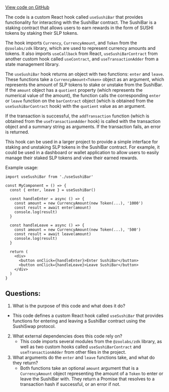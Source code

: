 [View code on GitHub](zoo-labs/zoo/blob/master/core/src/hooks/useSushiBar.ts)

The code is a custom React hook called `useSushiBar` that provides functionality for interacting with the SushiBar contract. The SushiBar is a staking contract that allows users to earn rewards in the form of SUSHI tokens by staking their SLP tokens. 

The hook imports `Currency`, `CurrencyAmount`, and `Token` from the `@zoolabs/zdk` library, which are used to represent currency amounts and tokens. It also imports `useCallback` from React, `useSushiBarContract` from another custom hook called `useContract`, and `useTransactionAdder` from a state management library.

The `useSushiBar` hook returns an object with two functions: `enter` and `leave`. These functions take a `CurrencyAmount<Token>` object as an argument, which represents the amount of SLP tokens to stake or unstake from the SushiBar. If the `amount` object has a `quotient` property (which represents the numerical value of the amount), the function calls the corresponding `enter` or `leave` function on the `barContract` object (which is obtained from the `useSushiBarContract` hook) with the `quotient` value as an argument. 

If the transaction is successful, the `addTransaction` function (which is obtained from the `useTransactionAdder` hook) is called with the transaction object and a summary string as arguments. If the transaction fails, an error is returned. 

This hook can be used in a larger project to provide a simple interface for staking and unstaking SLP tokens in the SushiBar contract. For example, it could be used in a dashboard or wallet application to allow users to easily manage their staked SLP tokens and view their earned rewards. 

Example usage:

```
import useSushiBar from './useSushiBar'

const MyComponent = () => {
  const { enter, leave } = useSushiBar()

  const handleEnter = async () => {
    const amount = new CurrencyAmount(new Token(...), '1000')
    const result = await enter(amount)
    console.log(result)
  }

  const handleLeave = async () => {
    const amount = new CurrencyAmount(new Token(...), '500')
    const result = await leave(amount)
    console.log(result)
  }

  return (
    <div>
      <button onClick={handleEnter}>Enter SushiBar</button>
      <button onClick={handleLeave}>Leave SushiBar</button>
    </div>
  )
}
```
## Questions: 
 1. What is the purpose of this code and what does it do?
   - This code defines a custom React hook called `useSushiBar` that provides functions for entering and leaving a SushiBar contract using the SushiSwap protocol.
2. What external dependencies does this code rely on?
   - This code imports several modules from the `@zoolabs/zdk` library, as well as two custom hooks called `useSushiBarContract` and `useTransactionAdder` from other files in the project.
3. What arguments do the `enter` and `leave` functions take, and what do they return?
   - Both functions take an optional `amount` argument that is a `CurrencyAmount` object representing the amount of a `Token` to enter or leave the SushiBar with. They return a Promise that resolves to a transaction hash if successful, or an error if not.